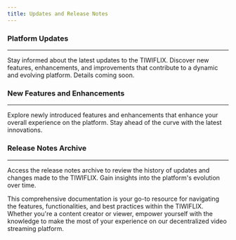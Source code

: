 ```yaml
---
title: Updates and Release Notes
---
```


### Platform Updates

---

Stay informed about the latest updates to the TIWIFLIX. Discover new features, enhancements, and improvements that contribute to a dynamic and evolving platform. Details coming soon.

### New Features and Enhancements

---

Explore newly introduced features and enhancements that enhance your overall experience on the platform. Stay ahead of the curve with the latest innovations.

### Release Notes Archive

---

Access the release notes archive to review the history of updates and changes made to the TIWIFLIX. Gain insights into the platform's evolution over time.

This comprehensive documentation is your go-to resource for navigating the features, functionalities, and best practices within the TIWIFLIX. Whether you're a content creator or viewer, empower yourself with the knowledge to make the most of your experience on our decentralized video streaming platform.
